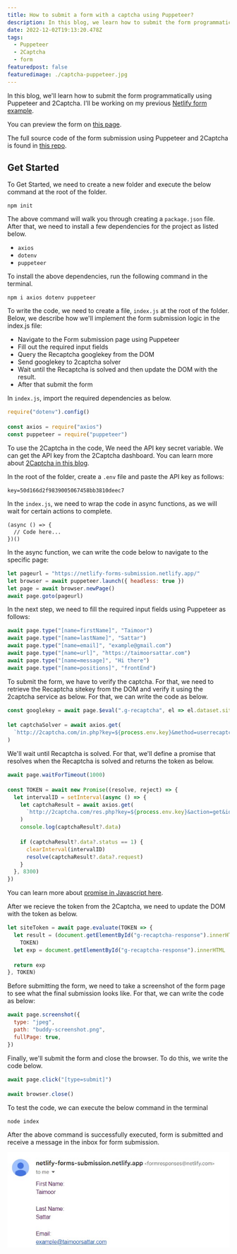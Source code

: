 ```yaml
---
title: How to submit a form with a captcha using Puppeteer?
description: In this blog, we learn how to submit the form programmatically using Puppeteer and 2Captcha.
date: 2022-12-02T19:13:20.478Z
tags:
  - Puppeteer
  - 2Captcha
  - form
featuredpost: false
featuredimage: ./captcha-puppeteer.jpg
---
```


In this blog, we'll learn how to submit the form programmatically using Puppeteer and 2Captcha. I'll be working on my previous [Netlify form example](https://taimoorsattar.com/blogs/form-submission-with-netlify-forms).

You can preview the form on [this page](https://netlify-forms-submission.netlify.app).

The full source code of the form submission using Puppeteer and 2Captcha is found in [this repo](https://github.com/taimoorsattar7/puppeteer-captcha).

## Get Started

To Get Started, we need to create a new folder and execute the below command at the root of the folder.

```
npm init
```

The above command will walk you through creating a `package.json` file. After that, we need to install a few dependencies for the project as listed below.

- `axios`
- `dotenv`
- `puppeteer`

To install the above dependencies, run the following command in the terminal.

```
npm i axios dotenv puppeteer
```

To write the code, we need to create a file, `index.js` at the root of the folder. Below, we describe how we'll implement the form submission logic in the index.js file:

- Navigate to the Form submission page using Puppeteer
- Fill out the required input fields
- Query the Recaptcha googlekey from the DOM
- Send googlekey to 2captcha solver
- Wait until the Recaptcha is solved and then update the DOM with the result.
- After that submit the form

In `index.js`, import the required dependencies as below.

```js
require("dotenv").config()

const axios = require("axios")
const puppeteer = require("puppeteer")
```

To use the 2Captcha in the code, We need the API key secret variable. We can get the API key from the 2Captcha dashboard. You can learn more about [2Captcha in this blog](/blogs/solve-captcha-with-2captcha).

In the root of the folder, create a `.env` file and paste the API key as follows:

```
key=50d166d2f9839005067458bb3810deec7
```

In the `index.js`, we need to wrap the code in async functions, as we will wait for certain actions to complete.

```
(async () => {
  // Code here...
})()
```

In the async function, we can write the code below to navigate to the specific page:

```js
let pageurl = "https://netlify-forms-submission.netlify.app/"
let browser = await puppeteer.launch({ headless: true })
let page = await browser.newPage()
await page.goto(pageurl)
```

In the next step, we need to fill the required input fields using Puppeteer as follows:

```js
await page.type("[name=firstName]", "Taimoor")
await page.type("[name=lastName]", "Sattar")
await page.type("[name=email]", "example@gmail.com")
await page.type("[name=url]", "https://taimoorsattar.com")
await page.type("[name=message]", "Hi there")
await page.type("[name=positions]", "frontEnd")
```

To submit the form, we have to verify the captcha. For that, we need to retrieve the Recaptcha sitekey from the DOM and verify it using the 2captcha service as below. For that, we can write the code as below.

```js
const googlekey = await page.$eval(".g-recaptcha", el => el.dataset.sitekey)

let captchaSolver = await axios.get(
  `http://2captcha.com/in.php?key=${process.env.key}&method=userrecaptcha&pageurl=${pageurl}&googlekey=${googlekey}&json=1`
)
```

We'll wait until Recaptcha is solved. For that, we'll define a promise that resolves when the Recaptcha is solved and returns the token as below.

```js
await page.waitForTimeout(1000)

const TOKEN = await new Promise((resolve, reject) => {
  let intervalID = setInterval(async () => {
    let captchaResult = await axios.get(
      `http://2captcha.com/res.php?key=${process.env.key}&action=get&id=${captchaSolver?.data?.request}&json=1`
    )
    console.log(captchaResult?.data)

    if (captchaResult?.data?.status == 1) {
      clearInterval(intervalID)
      resolve(captchaResult?.data?.request)
    }
  }, 8300)
})
```

You can learn more about [promise in Javascript here](https://taimoorsattar.com/blogs/promise-in-javascript).

After we recieve the token from the 2Captcha, we need to update the DOM with the token as below.

```js
let siteToken = await page.evaluate(TOKEN => {
  let result = (document.getElementById("g-recaptcha-response").innerHTML =
    TOKEN)
  let exp = document.getElementById("g-recaptcha-response").innerHTML

  return exp
}, TOKEN)
```

Before submitting the form, we need to take a screenshot of the form page to see what the final submission looks like. For that, we can write the code as below:

```js
await page.screenshot({
  type: "jpeg",
  path: "buddy-screenshot.png",
  fullPage: true,
})
```

Finally, we'll submit the form and close the browser. To do this, we write the code below.

```js
await page.click("[type=submit]")

await browser.close()
```

To test the code, we can execute the below command in the terminal

```
node index
```

After the above command is successfully executed, form is submitted and receive a message in the inbox for form submission.

![Netlify Forms Submission](./netlify-forms-submission.jpg)
